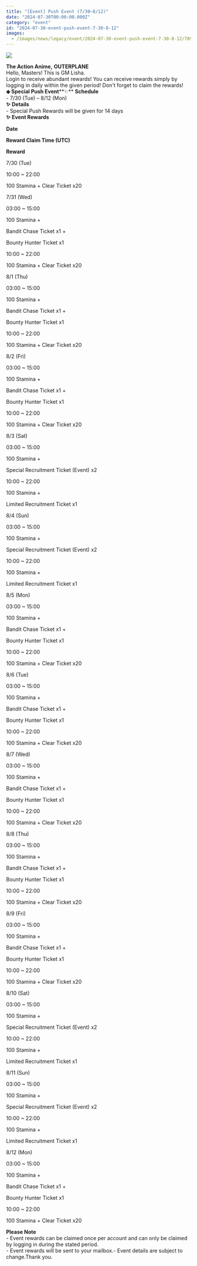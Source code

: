 ```yaml
---
title: "[Event] Push Event (7/30~8/12)"
date: "2024-07-30T00:00:00.000Z"
category: "event"
id: "2024-07-30-event-push-event-7-30-8-12"
images:
  - /images/news/legacy/event/2024-07-30-event-push-event-7-30-8-12/78933287dd38475aa79934cd937ad938.webp
---
```


![](/images/news/legacy/event/2024-07-30-event-push-event-7-30-8-12/78933287dd38475aa79934cd937ad938.webp)  

**The Action Anime,** **OUTERPLANE**          
Hello, Masters! This is GM Lisha.  
Login to receive abundant rewards! You can receive rewards simply by logging in daily within the given period! Don't forget to claim the rewards! **◈ Special Push Event****✨** **Schedule**      
\- 7/30 (Tue) – 8/12 (Mon)  
**✨** **Details**     
\- Special Push Rewards will be given for 14 days  
**✨** **Event Rewards**

**Date**

**Reward Claim Time (UTC)**

**Reward**

7/30 (Tue)

10:00 ~ 22:00

100 Stamina + Clear Ticket x20

7/31 (Wed)

03:00 ~ 15:00

100 Stamina + 

Bandit Chase Ticket x1 +

Bounty Hunter Ticket x1

10:00 ~ 22:00

100 Stamina + Clear Ticket x20

8/1 (Thu)

03:00 ~ 15:00

100 Stamina + 

Bandit Chase Ticket x1 +

Bounty Hunter Ticket x1

10:00 ~ 22:00

100 Stamina + Clear Ticket x20

8/2 (Fri)

03:00 ~ 15:00

100 Stamina + 

Bandit Chase Ticket x1 +

Bounty Hunter Ticket x1

10:00 ~ 22:00

100 Stamina + Clear Ticket x20

8/3 (Sat)

03:00 ~ 15:00

100 Stamina + 

Special Recruitment Ticket (Event) x2

10:00 ~ 22:00

100 Stamina + 

Limited Recruitment Ticket x1

8/4 (Sun)

03:00 ~ 15:00

100 Stamina + 

Special Recruitment Ticket (Event) x2

10:00 ~ 22:00

100 Stamina + 

Limited Recruitment Ticket x1

8/5 (Mon)

03:00 ~ 15:00

100 Stamina + 

Bandit Chase Ticket x1 +

Bounty Hunter Ticket x1

10:00 ~ 22:00

100 Stamina + Clear Ticket x20

8/6 (Tue)

03:00 ~ 15:00

100 Stamina + 

Bandit Chase Ticket x1 +

Bounty Hunter Ticket x1

10:00 ~ 22:00

100 Stamina + Clear Ticket x20

8/7 (Wed)

03:00 ~ 15:00

100 Stamina + 

Bandit Chase Ticket x1 +

Bounty Hunter Ticket x1

10:00 ~ 22:00

100 Stamina + Clear Ticket x20

8/8 (Thu)

03:00 ~ 15:00

100 Stamina + 

Bandit Chase Ticket x1 +

Bounty Hunter Ticket x1

10:00 ~ 22:00

100 Stamina + Clear Ticket x20

8/9 (Fri)

03:00 ~ 15:00

100 Stamina + 

Bandit Chase Ticket x1 +

Bounty Hunter Ticket x1

10:00 ~ 22:00

100 Stamina + Clear Ticket x20

8/10 (Sat)

03:00 ~ 15:00

100 Stamina + 

Special Recruitment Ticket (Event) x2

10:00 ~ 22:00

100 Stamina + 

Limited Recruitment Ticket x1

8/11 (Sun)

03:00 ~ 15:00

100 Stamina + 

Special Recruitment Ticket (Event) x2

10:00 ~ 22:00

100 Stamina + 

Limited Recruitment Ticket x1

8/12 (Mon)

03:00 ~ 15:00

100 Stamina + 

Bandit Chase Ticket x1 +

Bounty Hunter Ticket x1

10:00 ~ 22:00

100 Stamina + Clear Ticket x20

  
**Please Note**  
\- Event rewards can be claimed once per account and can only be claimed by logging in during the stated period.  
\- Event rewards will be sent to your mailbox.- Event details are subject to change.Thank you.
